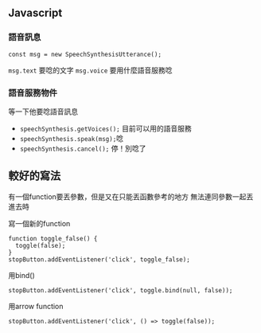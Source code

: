 ## Javascript

### 語音訊息
```javascript=
const msg = new SpeechSynthesisUtterance();
```
`msg.text` 要唸的文字
`msg.voice` 要用什麼語音服務唸

### 語音服務物件

等一下他要唸語音訊息

- `speechSynthesis.getVoices();` 目前可以用的語音服務
- `speechSynthesis.speak(msg);`唸
- `speechSynthesis.cancel();`  停！別唸了

## 較好的寫法

有一個function要丟參數，但是又在只能丟函數參考的地方
無法連同參數一起丟進去時

寫一個新的function
```javascript=
function toggle_false() {
  toggle(false);
}
stopButton.addEventListener('click', toggle_false);
```

用bind()
```javascript=
stopButton.addEventListener('click', toggle.bind(null, false));
```

用arrow function
```javascript=
stopButton.addEventListener('click', () => toggle(false));
```
